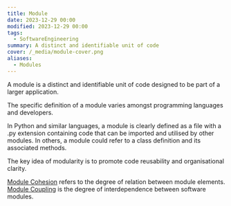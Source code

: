 ```yaml
---
title: Module
date: 2023-12-29 00:00
modified: 2023-12-29 00:00
tags:
  - SoftwareEngineering
summary: A distinct and identifiable unit of code
cover: /_media/module-cover.png
aliases:
  - Modules
---
```


A module is a distinct and identifiable unit of code designed to be part of a larger application.

The specific definition of a module varies amongst programming languages and developers.

In Python and similar languages, a module is clearly defined as a file with a .py extension containing code that can be imported and utilised by other modules. In others, a module could refer to a class definition and its associated methods.

The key idea of modularity is to promote code reusability and organisational clarity.

[Module Cohesion](module-cohesion.md) refers to the degree of relation between module elements. [Module Coupling](module-coupling.md) is the degree of interdependence between software modules.

